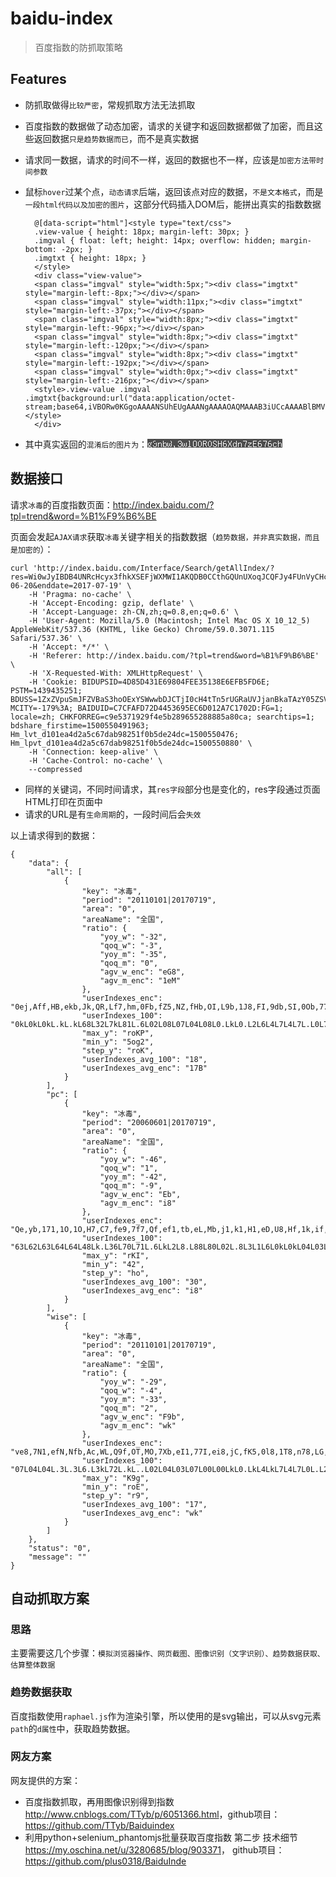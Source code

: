 # baidu-index

> 百度指数的防抓取策略

<style type="text/css">
@import "http://258i.com/static/bower_components/snippets/css/mp/style.css";
</style>
<script src="http://258i.com/static/bower_components/snippets/js/mp/fly.js"></script>



## Features

* 防抓取做得`比较严密`，常规抓取方法无法抓取
* 百度指数的数据做了动态加密，请求的关键字和返回数据都做了加密，而且这些返回数据`只是趋势数据而已`，而不是真实数据
* 请求同一数据，请求的时间不一样，返回的数据也不一样，应该是`加密方法带时间参数`
* 鼠标`hover`过某个点，`动态请求`后端，返回该点对应的数据，`不是文本格式`，而是`一段html代码以及加密的图片`，这部分代码插入DOM后，能拼出真实的指数数据

        @[data-script="html"]<style type="text/css">
        .view-value { height: 18px; margin-left: 30px; }
        .imgval { float: left; height: 14px; overflow: hidden; margin-bottom: -2px; }
        .imgtxt { height: 18px; }
        </style>
        <div class="view-value">
        <span class="imgval" style="width:5px;"><div class="imgtxt" style="margin-left:-8px;"></div></span>
        <span class="imgval" style="width:11px;"><div class="imgtxt" style="margin-left:-37px;"></div></span>
        <span class="imgval" style="width:8px;"><div class="imgtxt" style="margin-left:-96px;"></div></span>
        <span class="imgval" style="width:8px;"><div class="imgtxt" style="margin-left:-120px;"></div></span>
        <span class="imgval" style="width:8px;"><div class="imgtxt" style="margin-left:-192px;"></div></span>
        <span class="imgval" style="width:0px;"><div class="imgtxt" style="margin-left:-216px;"></div></span>
        <style>.view-value .imgval .imgtxt{background:url("data:application/octet-stream;base64,iVBORw0KGgoAAAANSUhEUgAAANgAAAAOAQMAAAB3iUCcAAAABlBMVEVNTU3////fApp3AAAAwElEQVQYlbXQMWoDMRAF0M+gQkWKLUXYQoUPsKVZphg+wuQQqnQOocJHMDmFT5nR2pgUbv2lQswDoS/gEznDAhSbpp6UKwUDYx0rDL5NQCw8+WJ2E1iW7CAvO2Knw2yOsUutV8j1MHPbaxhmwbSifLf2i/Xm1rmNni4thN5DZ0MR8gaZ9sMvMpEhGoPf8d8K/ezviYsxTjtzGh/Gh+WnZbLdN96fHcgLo00jocpaFi1dE727cmccQ6PPvZlneftjf6BwOSlkKuqGAAAAAElFTkSuQmCC")}</style>
        </div>

* 其中真实返回的`混淆后的图片为`：<img src="data:application/octet-stream;base64,iVBORw0KGgoAAAANSUhEUgAAANgAAAAOAQMAAAB3iUCcAAAABlBMVEVNTU3////fApp3AAAAwElEQVQYlbXQMWoDMRAF0M+gQkWKLUXYQoUPsKVZphg+wuQQqnQOocJHMDmFT5nR2pgUbv2lQswDoS/gEznDAhSbpp6UKwUDYx0rDL5NQCw8+WJ2E1iW7CAvO2Knw2yOsUutV8j1MHPbaxhmwbSifLf2i/Xm1rmNni4thN5DZ0MR8gaZ9sMvMpEhGoPf8d8K/ezviYsxTjtzGh/Gh+WnZbLdN96fHcgLo00jocpaFi1dE727cmccQ6PPvZlneftjf6BwOSlkKuqGAAAAAElFTkSuQmCC">

    


## 数据接口

请求`冰毒`的百度指数页面：<http://index.baidu.com/?tpl=trend&word=%B1%F9%B6%BE>

页面会发起`AJAX请求`获取`冰毒`关键字相关的指数数据（`趋势数据，并非真实数据，而且是加密的`）：

    curl 'http://index.baidu.com/Interface/Search/getAllIndex/?res=Wi0wJyIBDB4UNRcHcyx3fhkXSEFjWXMWI1AKQDB0CCthGQUnUXoqJCQFJy4FUnVyCHceCFNYJycQLykOVEsQQDQvIlMyOnQkdhARVjQmN1k2BUYGQFEwBAxDIHUqI3QpXgMNJh5qPzwYaxIGHBITNEINHW52DGEEP2cSYzwrHTQHOR9%2FRiI3d2BxDxRIQxoELDRiBxM9AjcwNQYWc3wDCCV2Bk0AR1AHElkbPhBGMgYdQw9aInh9R1QSYGNONyBXOnsLAwADIDAnERIqKBRbcA%3D%3D&res2=63aPfV6POME9FovOtf0Pf6hqtcTteDYMcQa6xzsGZEbGFkdFLCI2410.993359.663&startdate=2017-06-20&enddate=2017-07-19' \
        -H 'Pragma: no-cache' \
        -H 'Accept-Encoding: gzip, deflate' \
        -H 'Accept-Language: zh-CN,zh;q=0.8,en;q=0.6' \
        -H 'User-Agent: Mozilla/5.0 (Macintosh; Intel Mac OS X 10_12_5) AppleWebKit/537.36 (KHTML, like Gecko) Chrome/59.0.3071.115 Safari/537.36' \
        -H 'Accept: */*' \
        -H 'Referer: http://index.baidu.com/?tpl=trend&word=%B1%F9%B6%BE' \
        -H 'X-Requested-With: XMLHttpRequest' \
        -H 'Cookie: BIDUPSID=4D85D431E69804FEE35138E6EFB5FD6E; PSTM=1439435251; BDUSS=1ZxZVpuSmJFZVBaS3hoOExYSWwwbDJCTjI0cH4tTn5rUGRaUVJjanBkaTAzY05ZSVFBQUFBJCQAAAAAAAAAAAEAAADiAM8CMjU4aQAAAAAAAAAAAAAAAAAAAAAAAAAAAAAAAAAAAAAAAAAAAAAAAAAAAAAAAAAAAAAAAAAAAAAAAAAAAAAAALRQnFi0UJxYd; MCITY=-179%3A; BAIDUID=C7CFAFD72D4453695EC6D012A7C1702D:FG=1; locale=zh; CHKFORREG=c9e5371929f4e5b289655288885a80ca; searchtips=1; bdshare_firstime=1500550491963; Hm_lvt_d101ea4d2a5c67dab98251f0b5de24dc=1500550476; Hm_lpvt_d101ea4d2a5c67dab98251f0b5de24dc=1500550880' \
        -H 'Connection: keep-alive' \
        -H 'Cache-Control: no-cache' \
        --compressed


* 同样的关键词，不同时间请求，其`res字段`部分也是变化的，res字段通过页面HTML打印在页面中
        <script type="text/javascript">
            BID.fnsDate.adjust = (PPval.ppt = 'EZABABxnEAZTdRgwIwBEXXdlVHRRAC8jADRLWRwDI1RQARdVNjFYcl4Mdyk6B0I5RiQ2dycPGSQISzoDamJ%2BVgU1HyJ4DxYjPDFMfmNmLRIUAi9ZE10jD3YSD0B%2BTyMPQA0kIgcNAGl0DDUcFygydj0HIws9FQEWH3w1Hj0lQwcRCVEGVSxAPV0hCjN3cigDJQxhASJUVAg2dABDQB8wYDE%2BHBYCcx0PVwp4JBctJDFxFQgiHWIsQ3UESHlidAF2Yn9bPx9tKy1YLX4JAGAWNB4%3D', PPval.status = '0' || '0', PPval.adjust);
            if(PPval.status == '301'){BID.vVerify();}
            </script>
* 请求的URL是有`生命周期`的，一段时间后会`失效`

以上请求得到的数据：

    {
        "data": {
            "all": [
                {
                    "key": "冰毒",
                    "period": "20110101|20170719",
                    "area": "0",
                    "areaName": "全国",
                    "ratio": {
                        "yoy_w": "-32",
                        "qoq_w": "-3",
                        "yoy_m": "-35",
                        "qoq_m": "0",
                        "agv_w_enc": "eG8",
                        "agv_m_enc": "1eM"
                    },
                    "userIndexes_enc": "0ej,Aff,HB,ekb,Jk,QR,Lf7,hm,0Fb,fZ5,NZ,fHb,OI,L9b,1J8,FI,9db,SI,0Ob,77I,eC5,V98,le5,eR8,Kf9,fR1,eV8,wk,N94,1fE",
                    "userIndexes_100": "0kL0kL0kL.kL.kL68L32L7kL81L.6L02L08L07L04L08L0.LkL0.L2L6L4L7L4L7L.L0L7L7L2L3",
                    "max_y": "roKP",
                    "min_y": "5og2",
                    "step_y": "roK",
                    "userIndexes_avg_100": "18",
                    "userIndexes_avg_enc": "17B"
                }
            ],
            "pc": [
                {
                    "key": "冰毒",
                    "period": "20060601|20170719",
                    "area": "0",
                    "areaName": "全国",
                    "ratio": {
                        "yoy_w": "-46",
                        "qoq_w": "1",
                        "yoy_m": "-42",
                        "qoq_m": "-9",
                        "agv_w_enc": "Eb",
                        "agv_m_enc": "i8"
                    },
                    "userIndexes_enc": "Qe,yb,171,1O,1O,H7,C7,fe9,7f7,Qf,ef1,tb,eL,Mb,j1,k1,H1,eD,U8,Hf,1k,if,Sf,fM,1Q,v8,e7b,Ob,7M,fe1",
                    "userIndexes_100": "63L62L63L64L64L48Lk.L36L70L71L.6LkL2L8.L88L80L02L.8L3L1L6L0kL0kL04L03L8L3L04L04L.0",
                    "max_y": "rKI",
                    "min_y": "42",
                    "step_y": "ho",
                    "userIndexes_avg_100": "30",
                    "userIndexes_avg_enc": "i8"
                }
            ],
            "wise": [
                {
                    "key": "冰毒",
                    "period": "20110101|20170719",
                    "area": "0",
                    "areaName": "全国",
                    "ratio": {
                        "yoy_w": "-29",
                        "qoq_w": "-4",
                        "yoy_m": "-33",
                        "qoq_m": "2",
                        "agv_w_enc": "F9b",
                        "agv_m_enc": "wk"
                    },
                    "userIndexes_enc": "ve8,7N1,efN,Nfb,Ac,WL,Q9f,OT,MO,7Xb,eI1,77I,ei8,jC,fK5,0l8,1T8,n78,LG,RR,tG,T3,KR,tm,vA,E91,jw,edR,m6,%e9",
                    "userIndexes_100": "07L04L04L.3L.3L6.L3kL72L.kL..L02L04L03L07L00L00LkL0.LkL4LkL7L4L7L0L.L2L7L2L3",
                    "max_y": "K9g",
                    "min_y": "roE",
                    "step_y": "r9",
                    "userIndexes_avg_100": "17",
                    "userIndexes_avg_enc": "wk"
                }
            ]
        },
        "status": "0",
        "message": ""
    }



## 自动抓取方案

### 思路

主要需要这几个步骤：`模拟浏览器操作、网页截图、图像识别（文字识别）、趋势数据获取、估算整体数据`

### 趋势数据获取

百度指数使用`raphael.js`作为渲染引擎，所以使用的是svg输出，可以从svg元素`path`的`d属性`中，获取趋势数据。


### 网友方案

网友提供的方案：

* 百度指数抓取，再用图像识别得到指数 <http://www.cnblogs.com/TTyb/p/6051366.html>，github项目：<https://github.com/TTyb/Baiduindex>
* 利用python+selenium_phantomjs批量获取百度指数 第二步 技术细节 <https://my.oschina.net/u/3280685/blog/903371>， github项目：<https://github.com/plus0318/BaiduInde>

